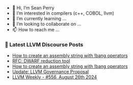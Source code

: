 - 👋 Hi, I’m Sean Perry
- 👀 I’m interested in compilers (c++, COBOL, llvm)
- 🌱 I’m currently learning ...
- 💞️ I’m looking to collaborate on ...
- 📫 How to reach me ...

<!---
s66perry/s66perry is a ✨ special ✨ repository because its `README.md` (this file) appears on your GitHub profile.
You can click the Preview link to take a look at your changes.
--->
### 📕 Latest LLVM Discourse Posts

<!-- DISCOURSE-LLVM:START -->
- [How to create an assembly string with !bang operators](https://discourse.llvm.org/t/how-to-create-an-assembly-string-with-bang-operators/80908#post_2)
- [RFC: DWARF reduction tool](https://discourse.llvm.org/t/rfc-dwarf-reduction-tool/80781#post_11)
- [How to create an assembly string with !bang operators](https://discourse.llvm.org/t/how-to-create-an-assembly-string-with-bang-operators/80908#post_1)
- [Update: LLVM Governance Proposal](https://discourse.llvm.org/t/update-llvm-governance-proposal/80907#post_1)
- [LLVM Weekly - #556, August 26th 2024](https://discourse.llvm.org/t/llvm-weekly-556-august-26th-2024/80906#post_1)
<!-- DISCOURSE-LLVM:END -->
